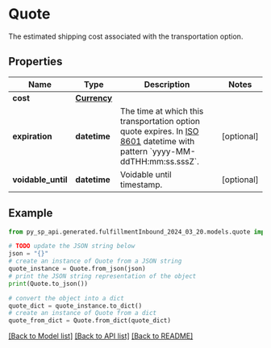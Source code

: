 # Quote

The estimated shipping cost associated with the transportation option.

## Properties

Name | Type | Description | Notes
------------ | ------------- | ------------- | -------------
**cost** | [**Currency**](Currency.md) |  | 
**expiration** | **datetime** | The time at which this transportation option quote expires. In [ISO 8601](https://developer-docs.amazon.com/sp-api/docs/iso-8601) datetime with pattern &#x60;yyyy-MM-ddTHH:mm:ss.sssZ&#x60;. | [optional] 
**voidable_until** | **datetime** | Voidable until timestamp. | [optional] 

## Example

```python
from py_sp_api.generated.fulfillmentInbound_2024_03_20.models.quote import Quote

# TODO update the JSON string below
json = "{}"
# create an instance of Quote from a JSON string
quote_instance = Quote.from_json(json)
# print the JSON string representation of the object
print(Quote.to_json())

# convert the object into a dict
quote_dict = quote_instance.to_dict()
# create an instance of Quote from a dict
quote_from_dict = Quote.from_dict(quote_dict)
```
[[Back to Model list]](../README.md#documentation-for-models) [[Back to API list]](../README.md#documentation-for-api-endpoints) [[Back to README]](../README.md)


